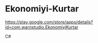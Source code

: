 # Ekonomiyi-Kurtar
https://play.google.com/store/apps/details?id=com.warnstudio.EkonomiyiKurtar

C#
